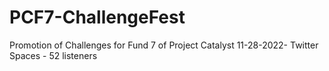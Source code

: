 # PCF7-ChallengeFest
Promotion of Challenges for Fund 7 of Project Catalyst
11-28-2022- Twitter Spaces - 52 listeners
